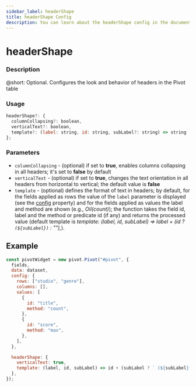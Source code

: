 ```yaml
---
sidebar_label: headerShape
title: headerShape Config
description: You can learn about the headerShape config in the documentation of the DHTMLX JavaScript Pivot library. Browse developer guides and API reference, try out code examples and live demos, and download a free 30-day evaluation version of DHTMLX Pivot.
---
```


# headerShape

### Description

@short: Optional. Configures the look and behavior of headers in the Pivot table

### Usage

~~~jsx  
headerShape?: {
  columnCollapsing?: boolean,
  verticalText?: boolean,
  template?: (label: string, id: string, subLabel?: string) => string
};
~~~

### Parameters

- `columnCollapsing` - (optional) if set to **true**, enables columns collapsing in all headers; it's set to **false** by default
- `verticalText` - (optional) if set to **true**, changes the text orientation in all headers from horizontal to vertical; the default value is **false**
- `template` - (optional) defines the format of text in headers; by default, for the fields applied as rows the value of the `label` parameter is displayed (see the [config](/api/config/config-property) property) and for the fields applied as values  the label and method are shown (e.g., *Oil(count)*); the function takes the field id, label and the method or predicate id (if any) and returns the processed value (default template is *template: (label, id, subLabel) => label + (id ? ` (${subLabel})` : ""),*).

## Example

~~~jsx {19-22}
const pivotWidget = new pivot.Pivot("#pivot", {
  fields,
  data: dataset,
  config: {
    rows: ["studio", "genre"],
    columns: [],
    values: [
      {
        id: "title",
        method: "count",
      },
      {
        id: "score",
        method: "max",
      },
    ],
  },

  headerShape: {
    verticalText: true,
    template: (label, id, subLabel) => id + (subLabel ? ` (${subLabel})` : ""),
  },
});
~~~

